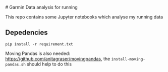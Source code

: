 # Garmin Data analysis for running

This repo contains some Jupyter notebooks which analyse my running data

## Depedencies


```
pip install -r requirement.txt

```
Moving Pandas is also needed: https://github.com/anitagraser/movingpandas, the `install-moving-pandas.sh` should help to do this 
